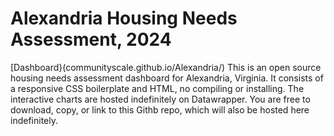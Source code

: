 # Alexandria Housing Needs Assessment, 2024
[Dashboard}(communityscale.github.io/Alexandria/)
This is an open source housing needs assessment dashboard for Alexandria, Virginia. It consists of a responsive CSS boilerplate and HTML, no compiling or installing. The interactive charts are hosted indefinitely on Datawrapper. You are free to download, copy, or link to this Githb repo, which will also be hosted here indefinitely.
